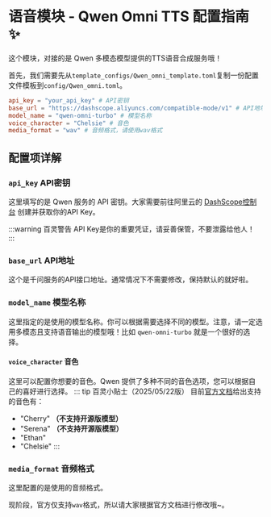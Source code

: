 # 语音模块 - Qwen Omni TTS 配置指南 ✨

这个模块，对接的是 Qwen 多模态模型提供的TTS语音合成服务哦！

首先，我们需要先从`template_configs/Qwen_omni_template.toml`复制一份配置文件模板到`config/Qwen_omni.toml`。

```toml
api_key = "your_api_key" # API密钥
base_url = "https://dashscope.aliyuncs.com/compatible-mode/v1" # API地址
model_name = "qwen-omni-turbo" # 模型名称
voice_character = "Chelsie" # 音色
media_format = "wav" # 音频格式，请使用wav格式
```

## 配置项详解

### `api_key` API密钥
这里填写的是 Qwen 服务的 API 密钥。大家需要前往阿里云的 [DashScope控制台](https://dashscope.console.aliyun.com/) 创建并获取你的API Key。

:::warning 百灵警告
API Key是你的重要凭证，请妥善保管，不要泄露给他人！
:::

### `base_url` API地址
这个是千问服务的API接口地址。通常情况下不需要修改，保持默认的就好啦。

### `model_name` 模型名称
这里指定的是使用的模型名称。你可以根据需要选择不同的模型。注意，请一定选用多模态且支持语音输出的模型哦！比如 `qwen-omni-turbo` 就是一个很好的选择。

#### `voice_character` 音色
这里可以配置你想要的音色。Qwen 提供了多种不同的音色选项，您可以根据自己的喜好进行选择。
::: tip 百灵小贴士（2025/05/22版）
目前[官方文档](https://help.aliyun.com/zh/model-studio/qwen-omni)给出支持的音色有：
- "Cherry" **（不支持开源版模型）**
- "Serena" **（不支持开源版模型）**
- "Ethan"
- "Chelsie"
:::

### `media_format` 音频格式
这里配置的是使用的音频格式。

现阶段，官方仅支持`wav`格式，所以请大家根据官方文档进行修改哦~。